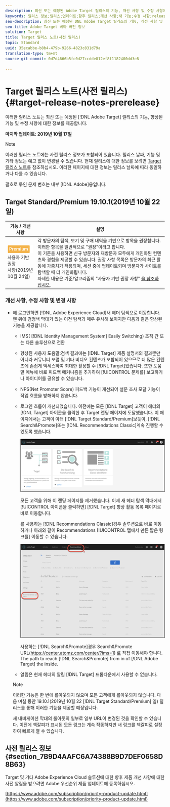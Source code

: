 ```yaml
---
description: 최신 또는 예정된 Adobe Target 릴리스의 기능, 개선 사항 및 수정 사항에 대한 정보를 제공하는 릴리스 노트입니다.
keywords: 릴리스 정보;릴리스;업데이트;향후 릴리스;개선 사항;새 기능;수정 사항;release notes;updates;future release;enhancements;new features;fixes
seo-description: 최신 또는 예정된 DNL Adobe Target 릴리스의 기능, 개선 사항 및 수정 사항에 대한 정보를 제공하는 릴리스 노트입니다.
seo-title: Adobe Target 베타 버전 정보
solution: Target
title: Target 릴리스 노트(사전 릴리스)
topic: Standard
uuid: 35ecabbe-b8b4-479b-9266-4823c831d79a
translation-type: tm+mt
source-git-commit: 0d7d4666b5fc0d27ccdde812ef8f1182400dd3e8

---
```



# Target 릴리스 노트(사전 릴리스){#target-release-notes-prerelease}

이러한 릴리스 노트는 최신 또는 예정된 [!DNL Adobe Target] 릴리스의 기능, 향상된 기능 및 수정 사항에 대한 정보를 제공합니다.

**마지막 업데이트: 2019년 10월 17일**

>[!NOTE]
>
>이러한 릴리스 노트에는 사전 릴리스 정보가 포함되어 있습니다. 릴리스 날짜, 기능 및 기타 정보는 예고 없이 변경될 수 있습니다. 현재 릴리스에 대한 정보를 보려면 [Target 릴리스 노트](release-notes.md)를 참조하십시오. 이러한 페이지에 대한 정보는 릴리스 날짜에 따라 동일하거나 다를 수 있습니다.
>
>괄호로 묶인 문제 번호는 내부 [!DNL Adobe]용입니다.

## Target Standard/Premium 19.10.1(2019년 10월 22일)

| 기능 / 개선 사항 | 설명 |
| --- | --- |
| ![프리미엄 배지](/help/assets/premium.png) 사용자 기반 권장<br>사항(2019년 10월 24일) | 각 방문자의 탐색, 보기 및 구매 내역을 기반으로 항목을 권장합니다. 이러한 항목을 일반적으로 "권장"이라고 합니다.<br>이 기준을 사용하면 신규 방문자와 재방문자 모두에게 개인화된 컨텐츠와 경험을 제공할 수 있습니다. 권장 사항 목록은 방문자의 최근 활동에 가중치가 적용되며, 세션 중에 업데이트되며 방문자가 사이트를 탐색할 때 더 개인화됩니다.<br>자세한 내용은 기준/알고리즘의 "사용자 기반 권장 사항" [을 참조하십시오](/help/c-recommendations/c-algorithms/algorithms.md#criteria-algorithms). |

### 개선 사항, 수정 사항 및 변경 사항

* 에 로그인하면 [!DNL Adobe Experience Cloud]새 헤더 탐색으로 이동합니다. 맨 위에 검정색 막대가 있는 이전 탐색과 매우 유사해 보이지만 다음과 같은 향상된 기능을 제공합니다.

   * IMS( [!DNL Identity Management System] Easily Switching) 조직 간 또는 다른 솔루션으로 전환
   * 향상된 사용자 도움말:검색 결과에는 [!DNL Target] 제품 설명서의 결과뿐만 아니라 커뮤니티 포럼 및 기타 비디오 컨텐츠가 포함되어 있으므로 더 많은 컨텐츠에 손쉽게 액세스하여 최대한 활용할 수 [!DNL Target]있습니다. 또한 도움말 메뉴에 바로 피드백 메커니즘을 추가하여 [!UICONTROL 문제를] 보고하거나 아이디어를 공유할 수 있습니다.

   * NPS(Net Promoter Score) 피드백 기능이 개선되어 설문 조사 모달 기능이 작업 흐름을 방해하지 않습니다.
   * 로그인 흐름이 개선되었습니다. 이전에는 모든 [!DNL Target] 고객이 헤더의 [!DNL Target] 아이콘을 클릭한 후 Target 랜딩 페이지에 도달했습니다. 이 페이지에서는 고객이 아래 [!DNL Target Standard/Premium]보듯이, [!DNL Search&Promote]또는 [!DNL Recommendations Classic]계속 진행할 수 있도록 했습니다.

      ![랜딩 페이지](/help/r-release-notes/assets/landing.png)

      모든 고객을 위해 이 랜딩 페이지를 제거했습니다. 이제 새 헤더 탐색 막대에서 [!UICONTROL 아이콘을 클릭하면] [!DNL Target] 항상 활동 목록 페이지로 바로 이동합니다.

      를 사용하는 [!DNL Recommendations Classic]경우 솔루션으로 바로 이동하거나 아래와 같이 Recommendations [!UICONTROL 탭에서 만든 짧은 링크를] 이동할 수 있습니다.

      ![Recs Classic 딥 링크](/help/r-release-notes/assets/recs-classic.png)

      사용하는 [!DNL Search&Promote]경우 Search&amp;Promote URL(https://center.atomz.com/center/?ims=1) [로](https://center.atomz.com/center/?ims=1) 직접 이동해야 합니다. The path to reach [!DNL Search&Promote] from in of [!DNL Adobe Target] the inside.

   * 알림은 현재 헤더의 알림 [!DNL Target] 드롭다운에서  사용할 수 없습니다.
   >[!NOTE]
   >
   >이러한 기능은 한 번에 롤아웃되지 않으며 모든 고객에게 롤아웃되지 않습니다. 다음 며칠 동안 19.10.1(2019년 10월 22 [!DNL Target Standard/Premium] 일) 릴리스를 통해 이러한 기능을 제공할 예정입니다.
   >
   >새 내비게이션 막대의 롤아웃의 일부로 일부 URL이 변경된 것을 확인할 수 있습니다. 이전에 책갈피가 표시된 모든 링크는 계속 작동하지만 새 링크를 책갈피로 설정하여 빠르게 열 수 있습니다.

## 사전 릴리스 정보 {#section_7B9D4AAFC6A74388B9D7DEF0658D8B63}

Target 및 기타 Adobe Experience Cloud 솔루션에 대한 향후 제품 개선 사항에 대한 사전 알림을 받으려면 Adobe 우선순위 제품 업데이트에 등록하십시오.

[https://www.adobe.com/subscription/priority-product-update.html](https://www.adobe.com/subscription/priority-product-update.html)

